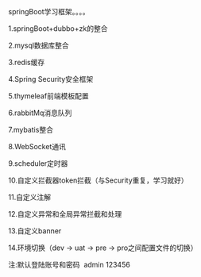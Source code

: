 springBoot学习框架。。。。

1.springBoot+dubbo+zk的整合

2.mysql数据库整合

3.redis缓存

4.Spring Security安全框架

5.thymeleaf前端模板配置

6.rabbitMq消息队列

7.mybatis整合

8.WebSocket通讯

9.scheduler定时器

10.自定义拦截器token拦截（与Security重复，学习就好）

11.自定义注解

12.自定义异常和全局异常拦截和处理

13.自定义banner

14.环境切换（dev -> uat -> pre -> pro之间配置文件的切换）


注:默认登陆账号和密码  admin 123456
